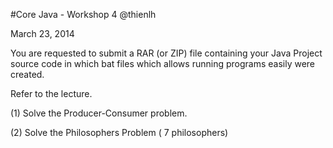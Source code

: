 #Core Java - Workshop 4
@thienlh   

March 23, 2014   

You are requested to submit a RAR (or ZIP) file containing your Java Project source code in which bat files which allows running programs easily were created.

Refer to the lecture.

(1) Solve the Producer-Consumer problem.

(2) Solve the Philosophers Problem ( 7 philosophers)